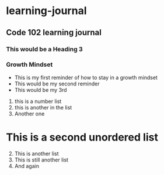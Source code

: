 # learning-journal
## Code 102 learning journal
### This would be a Heading 3

### Growth Mindset
- This is my first reminder of how to stay in a growth mindset
- This would be my second reminder
- This would be my 3rd

1. this is a number list
1. this is another in the list
1. Another one

# This is a second unordered list
2. This is another list
2. This is still another list
2. And again

